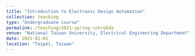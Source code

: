 ```yaml
---
title: "Introduction to Electronic Design Automation"
collection: teaching
type: "Undergraduate course"
permalink: /teaching/2021-spring-introEda
venue: "National Taiwan University, Electrical Engineering Department"
date: 2021-02-01
location: "Taipei, Taiwan"
---
```


<!-- This is a description of a teaching experience. You can use markdown like any other post.

Heading 1
======

Heading 2
======

Heading 3
====== -->
